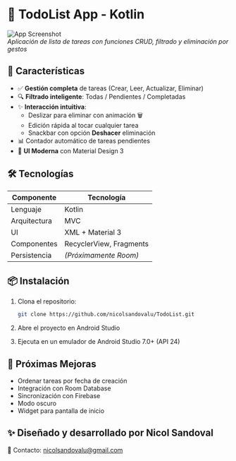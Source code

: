 # 📱 TodoList App - Kotlin

![App Screenshot](https://i.imgur.com/TU_IMAGEN.jpg)  
*Aplicación de lista de tareas con funciones CRUD, filtrado y eliminación por gestos*

## 🚀 Características
- ✅ **Gestión completa** de tareas (Crear, Leer, Actualizar, Eliminar)
- 🔍 **Filtrado inteligente**: Todas / Pendientes / Completadas
- ✨ **Interacción intuitiva**:
  - Deslizar para eliminar con animación 🗑️
  - Edición rápida al tocar cualquier tarea
  - Snackbar con opción **Deshacer** eliminación
- 📊 Contador automático de tareas pendientes
- 🎨 **UI Moderna** con Material Design 3

## 🛠 Tecnologías
| Componente       | Tecnología           |
|------------------|---------------------|
| Lenguaje         | Kotlin              |
| Arquitectura     | MVC                 |
| UI               | XML + Material 3    |
| Componentes      | RecyclerView, Fragments |
| Persistencia     | *(Próximamente Room)* |

## 📦 Instalación
1. Clona el repositorio:
   ```bash
   git clone https://github.com/nicolsandovalu/TodoList.git

2. Abre el proyecto en Android Studio

3. Ejecuta en un emulador de Android Studio 7.0+ (API 24)


## 🌟 Próximas Mejoras
- Ordenar tareas por fecha de creación
- Integración con Room Database
- Sincronización con Firebase
- Modo oscuro
- Widget para pantalla de inicio

## ✨ Diseñado y desarrollado por Nicol Sandoval
📧 Contacto: nicolsandovalu@gmail.com
